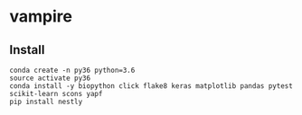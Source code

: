 # vampire

## Install

```
conda create -n py36 python=3.6
source activate py36
conda install -y biopython click flake8 keras matplotlib pandas pytest scikit-learn scons yapf
pip install nestly
```
